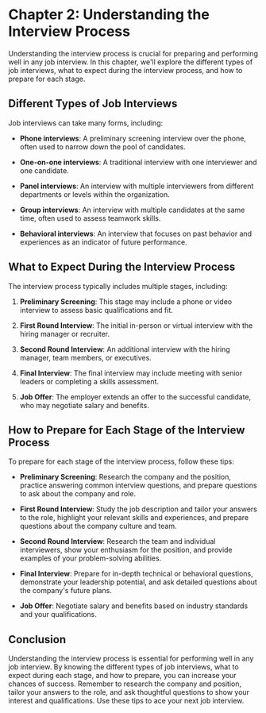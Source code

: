 Chapter 2: Understanding the Interview Process
==============================================

Understanding the interview process is crucial for preparing and performing well in any job interview. In this chapter, we'll explore the different types of job interviews, what to expect during the interview process, and how to prepare for each stage.

Different Types of Job Interviews
---------------------------------

Job interviews can take many forms, including:

* **Phone interviews**: A preliminary screening interview over the phone, often used to narrow down the pool of candidates.

* **One-on-one interviews**: A traditional interview with one interviewer and one candidate.

* **Panel interviews**: An interview with multiple interviewers from different departments or levels within the organization.

* **Group interviews**: An interview with multiple candidates at the same time, often used to assess teamwork skills.

* **Behavioral interviews**: An interview that focuses on past behavior and experiences as an indicator of future performance.

What to Expect During the Interview Process
-------------------------------------------

The interview process typically includes multiple stages, including:

1. **Preliminary Screening**: This stage may include a phone or video interview to assess basic qualifications and fit.

2. **First Round Interview**: The initial in-person or virtual interview with the hiring manager or recruiter.

3. **Second Round Interview**: An additional interview with the hiring manager, team members, or executives.

4. **Final Interview**: The final interview may include meeting with senior leaders or completing a skills assessment.

5. **Job Offer**: The employer extends an offer to the successful candidate, who may negotiate salary and benefits.

How to Prepare for Each Stage of the Interview Process
------------------------------------------------------

To prepare for each stage of the interview process, follow these tips:

* **Preliminary Screening**: Research the company and the position, practice answering common interview questions, and prepare questions to ask about the company and role.

* **First Round Interview**: Study the job description and tailor your answers to the role, highlight your relevant skills and experiences, and prepare questions about the company culture and team.

* **Second Round Interview**: Research the team and individual interviewers, show your enthusiasm for the position, and provide examples of your problem-solving abilities.

* **Final Interview**: Prepare for in-depth technical or behavioral questions, demonstrate your leadership potential, and ask detailed questions about the company's future plans.

* **Job Offer**: Negotiate salary and benefits based on industry standards and your qualifications.

Conclusion
----------

Understanding the interview process is essential for performing well in any job interview. By knowing the different types of job interviews, what to expect during each stage, and how to prepare, you can increase your chances of success. Remember to research the company and position, tailor your answers to the role, and ask thoughtful questions to show your interest and qualifications. Use these tips to ace your next job interview.
